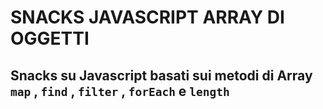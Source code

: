 # SNACKS JAVASCRIPT ARRAY DI OGGETTI

## Snacks su Javascript basati sui metodi di Array `map` , `find` , `filter` , `forEach` e `length`
